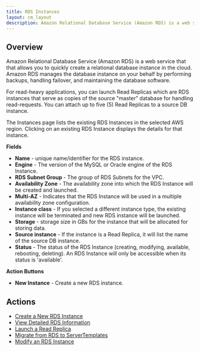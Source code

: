 ```yaml
---
title: RDS Instances
layout: cm_layout
description: Amazon Relational Database Service (Amazon RDS) is a web service that that allows you to quickly create a relational database instance in the cloud.
---
```


## Overview

Amazon Relational Database Service (Amazon RDS) is a web service that that allows you to quickly create a relational database instance in the cloud. Amazon RDS manages the database instance on your behalf by performing backups, handling failover, and maintaining the database software.

For read-heavy applications, you can launch Read Replicas which are RDS instances that serve as copies of the source "master" database for handling read-requests. You can attach up to five (5) Read Replicas to a source DB instance.

The Instances page lists the existing RDS Instances in the selected AWS region. Clicking on an existing RDS Instance displays the details for that instance.

**Fields**

* **Name** - unique name/identifier for the RDS instance.
* **Engine** - The version of the MySQL or Oracle engine of the RDS Instance.
* **RDS Subnet Group** - The group of RDS Subnets for the VPC.
* **Availability Zone** - The availability zone into which the RDS Instance will be created and launched.
* **Multi-AZ** - Indicates that the RDS Instance will be used in a multiple availability zone configuration.
* **Instance class** - If you selected a different instance type, the existing instance will be terminated and new RDS instance will be launched.
* **Storage** - storage size in GBs for the instance that will be allocated for storing data.
* **Source instance** - If the instance is a Read Replica, it will list the name of the source DB instance.
* **Status** - The status of the RDS Instance (creating, modifying, available, rebooting, deleting). An RDS Instance will only be accessible when its status is 'available'.

**Action Buttons**

* **New Instance** - Create a new RDS instance.

## Actions

* [Create a New RDS Instance](/cm/dashboard/clouds/aws/actions/rds_actions.html#create-a-new-rds-instance)
* [View Detailed RDS Information](/cm/dashboard/clouds/aws/actions/rds_instances_actions.html#view-detailed-rds-information)
* [Launch a Read Replica](/cm/dashboard/clouds/aws/actions/rds_instances_actions.html#launch-a-read-replica)
* [Migrate from RDS to ServerTemplates](/cm/dashboard/clouds/aws/actions/rds_instances_actions.html#migrate-from-rds-to-servertemplates)
* [Modify an RDS Instance](/cm/dashboard/clouds/aws/actions/rds_instances_actions.html#modify-an-rds-instance)
